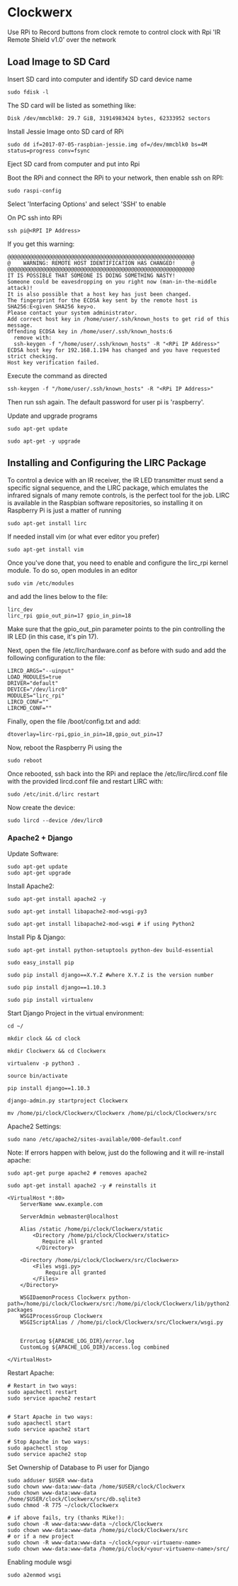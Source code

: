 # Clockwerx
Use RPi to Record buttons from clock remote to control clock with Rpi 'IR Remote Shield v1.0' over the network

## Load Image to SD Card
Insert SD card into computer and identify SD card device name

`sudo fdisk -l`

The SD card will be listed as something like:

`Disk /dev/mmcblk0: 29.7 GiB, 31914983424 bytes, 62333952 sectors`

Install Jessie Image onto SD card of RPi

`sudo dd if=2017-07-05-raspbian-jessie.img of=/dev/mmcblk0 bs=4M status=progress conv=fsync`

Eject SD card from computer and put into Rpi

Boot the RPi and connect the RPi to your network, then enable ssh on RPI:

`sudo raspi-config`

Select 'Interfacing Options' and select 'SSH' to enable

On PC ssh into RPi

`ssh pi@<RPI IP Address>`

If you get this warning:
```
@@@@@@@@@@@@@@@@@@@@@@@@@@@@@@@@@@@@@@@@@@@@@@@@@@@@@@@@@@@
@    WARNING: REMOTE HOST IDENTIFICATION HAS CHANGED!     @
@@@@@@@@@@@@@@@@@@@@@@@@@@@@@@@@@@@@@@@@@@@@@@@@@@@@@@@@@@@
IT IS POSSIBLE THAT SOMEONE IS DOING SOMETHING NASTY!
Someone could be eavesdropping on you right now (man-in-the-middle attack)!
It is also possible that a host key has just been changed.
The fingerprint for the ECDSA key sent by the remote host is
SHA256:E<given SHA256 key>o.
Please contact your system administrator.
Add correct host key in /home/user/.ssh/known_hosts to get rid of this message.
Offending ECDSA key in /home/user/.ssh/known_hosts:6
  remove with:
  ssh-keygen -f "/home/user/.ssh/known_hosts" -R "<RPi IP Address>"
ECDSA host key for 192.168.1.194 has changed and you have requested strict checking.
Host key verification failed.
```
Execute the command as directed

`ssh-keygen -f "/home/user/.ssh/known_hosts" -R "<RPi IP Address>"`

Then run ssh again. The default password for user pi is 'raspberry'.

Update and upgrade programs
```
sudo apt-get update

sudo apt-get -y upgrade
```

## Installing and Configuring the LIRC Package
To control a device with an IR receiver, the IR LED transmitter must send a specific signal sequence, and the LIRC package, which emulates the infrared signals of many remote controls, is the perfect tool for the job. LIRC is available in the Raspbian software repositories, so installing it on Raspberry Pi is just a matter of running

`sudo apt-get install lirc`

If needed install vim (or what ever editor you prefer)

`sudo apt-get install vim`

Once you've done that, you need to enable and configure the lirc_rpi kernel module. To do so, open modules in an editor

`sudo vim /etc/modules`

and add the lines below to the file:
```
lirc_dev
lirc_rpi gpio_out_pin=17 gpio_in_pin=18
```
Make sure that the gpio_out_pin parameter points to the pin controlling the IR LED (in this case, it's pin 17). 

Next, open the file /etc/lirc/hardware.conf as before with sudo and add the following configuration to the file:
```
LIRCD_ARGS="--uinput"
LOAD_MODULES=true
DRIVER="default"
DEVICE="/dev/lirc0"
MODULES="lirc_rpi"
LIRCD_CONF=""
LIRCMD_CONF=""
```
Finally, open the file /boot/config.txt and add:

`dtoverlay=lirc-rpi,gpio_in_pin=18,gpio_out_pin=17`

Now, reboot the Raspberry Pi using the

`sudo reboot`

Once rebooted, ssh back into the RPi and replace the /etc/lirc/lircd.conf file with the provided lircd.conf file and restart LIRC with:

`sudo /etc/init.d/lirc restart`

Now create the device:

`sudo lircd --device /dev/lirc0`

### Apache2 + Django


Update Software:

```
sudo apt-get update
sudo apt-get upgrade
```

Install Apache2:

```
sudo apt-get install apache2 -y

sudo apt-get install libapache2-mod-wsgi-py3

sudo apt-get install libapache2-mod-wsgi # if using Python2
```

Install Pip & Django:

```
sudo apt-get install python-setuptools python-dev build-essential

sudo easy_install pip 

sudo pip install django==X.Y.Z #where X.Y.Z is the version number

sudo pip install django==1.10.3

sudo pip install virtualenv 

```

Start Django Project in the virtual environment:
```
cd ~/

mkdir clock && cd clock

mkdir Clockwerx && cd Clockwerx

virtualenv -p python3 .

source bin/activate

pip install django==1.10.3

django-admin.py startproject Clockwerx

mv /home/pi/clock/Clockwerx/Clockwerx /home/pi/clock/Clockwerx/src
```

Apache2 Settings:

```
sudo nano /etc/apache2/sites-available/000-default.conf
```
Note: If errors happen with below, just do the following and it will re-install apache:

```
sudo apt-get purge apache2 # removes apache2

sudo apt-get install apache2 -y # reinstalls it

```

```     
<VirtualHost *:80>
    ServerName www.example.com

    ServerAdmin webmaster@localhost

    Alias /static /home/pi/clock/Clockwerx/static
        <Directory /home/pi/clock/Clockwerx/static>
           Require all granted
         </Directory>

    <Directory /home/pi/clock/Clockwerx/src/Clockwerx>
        <Files wsgi.py>
            Require all granted
        </Files>
    </Directory>

    WSGIDaemonProcess Clockwerx python-path=/home/pi/clock/Clockwerx/src:/home/pi/clock/Clockwerx/lib/python2.7/site-packages
    WSGIProcessGroup Clockwerx
    WSGIScriptAlias / /home/pi/clock/Clockwerx/src/Clockwerx/wsgi.py


    ErrorLog ${APACHE_LOG_DIR}/error.log
    CustomLog ${APACHE_LOG_DIR}/access.log combined

</VirtualHost>

```

Restart Apache:

```
# Restart in two ways:
sudo apachectl restart
sudo service apache2 restart


# Start Apache in two ways:
sudo apachectl start
sudo service apache2 start

# Stop Apache in two ways:
sudo apachectl stop
sudo service apache2 stop
```

Set Ownership of Database to Pi user for Django
```
sudo adduser $USER www-data
sudo chown www-data:www-data /home/$USER/clock/Clockwerx    
sudo chown www-data:www-data /home/$USER/clock/Clockwerx/src/db.sqlite3
sudo chmod -R 775 ~/clock/Clockwerx

# if above fails, try (thanks Mike!):
sudo chown -R www-data:www-data ~/clock/Clockwerx
sudo chown www-data:www-data /home/pi/clock/Clockwerx/src
# or if a new project
sudo chown -R www-data:www-data ~/clock/<your-virtuaenv-name>
sudo chown www-data:www-data /home/pi/clock/<your-virtuaenv-name>/src/
```

Enabling module wsgi
```
sudo a2enmod wsgi
```
